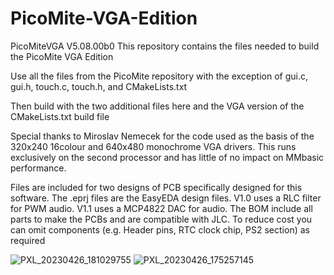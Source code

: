 # PicoMite-VGA-Edition

PicoMiteVGA V5.08.00b0
This repository contains the files needed to build the PicoMite VGA Edition

Use all the files from the PicoMite repository with the exception of 
gui.c, 
gui.h, 
touch.c, 
touch.h, 
and CMakeLists.txt

Then build with the two additional files here and the VGA version of the CMakeLists.txt build file

Special thanks to Miroslav Nemecek for the code used as the basis of the 320x240 16colour and 640x480 monochrome VGA drivers. This runs exclusively on the second processor and has little of no impact on MMbasic performance.

Files are included for two designs of PCB specifically designed for this software. The .eprj files are the EasyEDA design files.
V1.0 uses a RLC filter for PWM audio. V1.1 uses a MCP4822 DAC for audio. The BOM include all parts to make the PCBs and are compatible with JLC. To reduce cost you can omit components (e.g. Header pins, RTC clock chip, PS2 section) as required

![PXL_20230426_181029755](https://user-images.githubusercontent.com/54285187/234795671-35ec2c1f-d2b0-4265-9b78-d85fa980c096.jpg)
![PXL_20230426_175257145](https://user-images.githubusercontent.com/54285187/234795674-e09c1995-5ee5-46c5-a18f-c670e59a5d70.jpg)
